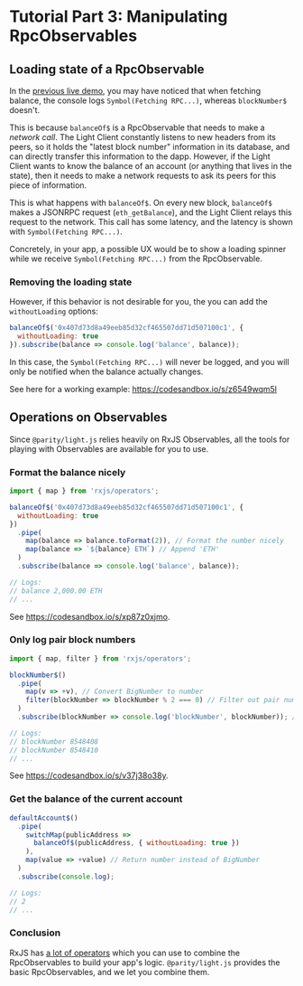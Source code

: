 # Tutorial Part 3: Manipulating RpcObservables

## Loading state of a RpcObservable

In the [previous live demo](https://codesandbox.io/s/wk7y9n77wl), you may have noticed that when fetching balance, the console logs `Symbol(Fetching RPC...)`, whereas `blockNumber$` doesn't.

This is because `balanceOf$` is a RpcObservable that needs to make a _network call_. The Light Client constantly listens to new headers from its peers, so it holds the "latest block number" information in its database, and can directly transfer this information to the dapp. However, if the Light Client wants to know the balance of an account (or anything that lives in the state), then it needs to make a network requests to ask its peers for this piece of information.

This is what happens with `balanceOf$`. On every new block, `balanceOf$` makes a JSONRPC request (`eth_getBalance`), and the Light Client relays this request to the network. This call has some latency, and the latency is shown with `Symbol(Fetching RPC...)`.

Concretely, in your app, a possible UX would be to show a loading spinner while we receive `Symbol(Fetching RPC...)` from the RpcObservable.

### Removing the loading state

However, if this behavior is not desirable for you, the you can add the `withoutLoading` options:

```javascript
balanceOf$('0x407d73d8a49eeb85d32cf465507dd71d507100c1', {
  withoutLoading: true
}).subscribe(balance => console.log('balance', balance));
```

In this case, the `Symbol(Fetching RPC...)` will never be logged, and you will only be notified when the balance actually changes.

See here for a working example: https://codesandbox.io/s/z6549wqm5l

## Operations on Observables

Since `@parity/light.js` relies heavily on RxJS Observables, all the tools for playing with Observables are available for you to use.

### Format the balance nicely

```javascript
import { map } from 'rxjs/operators';

balanceOf$('0x407d73d8a49eeb85d32cf465507dd71d507100c1', {
  withoutLoading: true
})
  .pipe(
    map(balance => balance.toFormat(2)), // Format the number nicely
    map(balance => `${balance} ETH`) // Append 'ETH'
  )
  .subscribe(balance => console.log('balance', balance));

// Logs:
// balance 2,000.00 ETH
// ...
```

See https://codesandbox.io/s/xp87z0xjmo.

### Only log pair block numbers

```javascript
import { map, filter } from 'rxjs/operators';

blockNumber$()
  .pipe(
    map(v => +v), // Convert BigNumber to number
    filter(blockNumber => blockNumber % 2 === 0) // Filter out pair numbers
  )
  .subscribe(blockNumber => console.log('blockNumber', blockNumber)); // Same as before, log the result

// Logs:
// blockNumber 8548408
// blockNumber 8548410
// ...
```

See https://codesandbox.io/s/v37j38o38y.

### Get the balance of the current account

```javascript
defaultAccount$()
  .pipe(
    switchMap(publicAddress =>
      balanceOf$(publicAddress, { withoutLoading: true })
    ),
    map(value => +value) // Return number instead of BigNumber
  )
  .subscribe(console.log);

// Logs:
// 2
// ...
```

### Conclusion

RxJS has [a lot of operators](http://reactivex.io/documentation/operators.html) which you can use to combine the RpcObservables to build your app's logic. `@parity/light.js` provides the basic RpcObservables, and we let you combine them.
